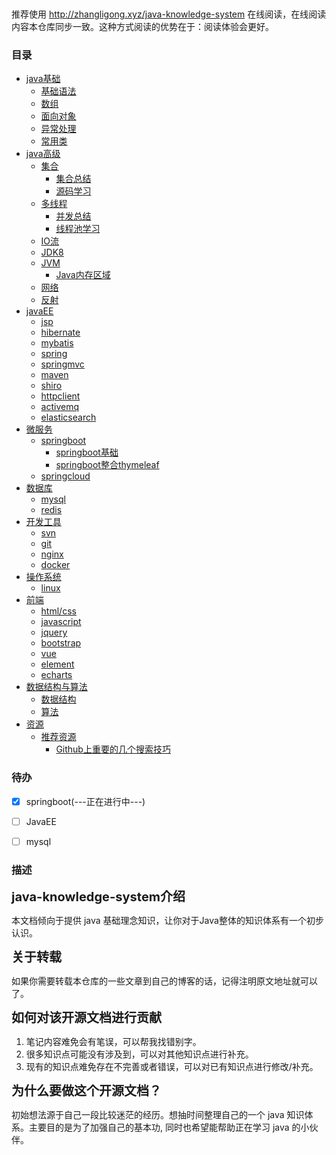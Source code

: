 <p align="center">
<a href="https://github.com/itzhanglg/java-knowledge-system" target="_blank">
    <svg class="svgIcon" aria-hidden="true">
        <use xlink:href="#icon-huabanfuben"></use>
    </svg>
</a>
</p>

推荐使用  http://zhangligong.xyz/java-knowledge-system 在线阅读，在线阅读内容本仓库同步一致。这种方式阅读的优势在于：阅读体验会更好。


### 目录
- [java基础]()
    - [基础语法](docs/javaBase/grammar.md)
    - [数组](docs/javaBase/array.md)
    - [面向对象](docs/javaBase/object.md)
    - [异常处理](docs/javaBase/exception.md)
    - [常用类](docs/javaBase/commonClass.md)
- [java高级]()
    - [集合]()
        - [集合总结](docs/javaSenior/collection/basis.md)
        - [源码学习](docs/javaSenior/collection/source.md)
    - [多线程]()
        - [并发总结](docs/javaSenior/concurrence/thread.md)
        - [线程池学习](docs/javaSenior/concurrence/threadPool.md)
    - [IO流](docs/javaSenior/ioStream.md)
    - [JDK8](docs/javaSenior/JDK8.md)
    - [JVM]()
        - [Java内存区域](docs/javaSenior/JVM/memoryArea.md)
    - [网络](docs/javaSenior/network.md)
    - [反射](docs/javaSenior/reflection.md)
- [javaEE](#javaEE)
    - [jsp](docs/javaEE/jsp.md)
    - [hibernate](#hibernate)
    - [mybatis](#mybatis)
    - [spring](#spring)
    - [springmvc](#springmvc)
    - [maven](#maven)
    - [shiro](#shiro)
    - [httpclient](#httpclient)
    - [activemq](#activemq)
    - [elasticsearch](docs/javaEE/elasticsearch/elasticsearch.md)
- [微服务](#微服务)
  - [springboot]()
    - [springboot基础](docs/microService/springboot/springboot.md)
    - [springboot整合thymeleaf](docs/microService/springboot/springboot_thymeleaf.md)
  - [springcloud](#springcloud)
- [数据库](#数据库)
  - [mysql](#mysql)
  - [redis](#redis)
- [开发工具](#开发工具)
  - [svn](#svn)
  - [git](#git)
  - [nginx](#nginx)
  - [docker](#docker)
- [操作系统](#操作系统)
  - [linux](#linux)
- [前端](#前端)
  - [html/css](#htmlAndCss)
  - [javascript](#javascript)
  - [jquery](#jquery)
  - [bootstrap](#bootstrap)
  - [vue](#vue)
  - [element](#element)
  - [echarts](#echarts)
- [数据结构与算法](#数据结构与算法)
  - [数据结构](#数据结构)
  - [算法](#算法)
- [资源]()
  - [推荐资源]()
    - [Github上重要的几个搜索技巧](docs/GithubSkill.md)


### 待办
- [x] springboot(---正在进行中---)
- [ ] JavaEE
- [ ] mysql


### 描述
<span style="font-size:20px;">**java-knowledge-system介绍**</span>

本文档倾向于提供 java 基础理念知识，让你对于Java整体的知识体系有一个初步认识。

<span style="font-size:20px;">**关于转载**</span>

如果你需要转载本仓库的一些文章到自己的博客的话，记得注明原文地址就可以了。

<span style="font-size:20px;">**如何对该开源文档进行贡献**</span>

1. 笔记内容难免会有笔误，可以帮我找错别字。
2. 很多知识点可能没有涉及到，可以对其他知识点进行补充。
3. 现有的知识点难免存在不完善或者错误，可以对已有知识点进行修改/补充。

<span style="font-size:20px;">**为什么要做这个开源文档？**</span>

初始想法源于自己一段比较迷茫的经历。想抽时间整理自己的一个 java 知识体系。主要目的是为了加强自己的基本功, 同时也希望能帮助正在学习 java 的小伙伴。
